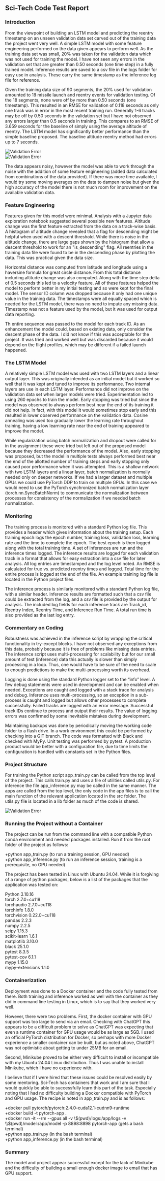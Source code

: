 ## Sci-Tech Code Test Report

### Introduction

From the viewpoint of building an LSTM model and predicting the reentry timestamp on an unseen validation data set carved out of the training data the project went very well. A simple LSTM model with some feature engineering performed on the data given appears to perform well. As the training data set was small, 20% was taken for the validation data which was not used for training the model. I have not seen any errors in the validation set that are greater than 0.50 seconds (one time step) in a fully trained model. Inference results are saved to a csv file in the logs folder for easy use in analysis. These carry the same timestamp as the inference log file for reference. 

Given the training data size of 90 segments, the 20% used for validation amounted to 18 missile launch and reentry events for validation testing. Of the 18 segments, none were off by more than 0.50 seconds (one timestamp). This resulted in an RMSE for validation of 0.118 seconds as only one track was in error in the most recent training run. Generally 1-6 tracks may be off by 0.50 seconds in the validation set but I have not observed any errors larger than 0.5 seconds in training. This compares to an RMSE of 3.659 seconds for the baseline of simply using the average altitude of reentry. The LSTM model has significantly better performance than the simple baseline proposed. The baseline altitude reentry method had errors up to 7 seconds.

![Validation Error](img/val_error_hist_final.png)  
![Validation Error](img/baseline_error_hhistogram.png)  

The data appears noisy, however the model was able to work through the noise with the addition of some feature engineering (added data calculated from combinations of the data provided). If there was more time available, I would try some moving averages on the data to dampen noise but given the high accuracy of the model there is not much room for improvement on the available validation data.

### Feature Engineering

Features given for this model were minimal. Analysis with a Jupyter data exploration notebook suggested several possible new features. Altitude change was the first feature extracted from the data on a track-wise basis. A histogram of altitude change revealed that a flag for descending might be helpful when used with a descent threshold. While there is noise in the altitude change, there are large gaps shown by the histogram that allow a descent threshold to work for an "is_descending" flag. All reentries in the training data file were found to be in the descending phase by plotting the data. This was practical given the data size.

Horizontal distance was computed from latitude and longitude using a haversine formula for great circle distance. From this total distance including altitude change was also computed. Along with the time step delta of 0.5 seconds this led to a velocity feature. All of these features helped the model to perform better in my initial testing and so were kept for the final model. The sensor ID column was dropped because it only had one unique value in the training data. The timestamps were all equally spaced which is needed for the LSTM model, there was no need to impute any missing data. Timestamp was not a feature used by the model, but it was used for output data reporting.

Th entire sequence was passed to the model for each track ID. As an enhancement the model could, based on existing data, only consider the descent phase of the data. I did not know if this was acceptable for the project. It was tried and worked well but was discarded because it would depend on the flight profiles, which may be different if a failed launch happened.  

### The LSTM Model  

A relatively simple LSTM model was used with two LSTM layers and a linear output layer. This was originally intended as an initial model but it worked so well that it was kept and tuned to improve its performance. Two internal layers are use in each LSTM layer. Performance did not improve on the validation data set when larger models were tried. Experimentation led to using 260 epochs to train the model. Early stopping was tried but since the model was observed to always perform best near the end of its training it did not help. In fact, with this model it would sometimes stop early and this resulted in lower observed performance on the validation data. Cosine annealing was used too gradually lower the learning rate throughout training, having a low learning rate near the end of training appeared to improve the model.  

While regularization using batch normalization and dropout were called for in the assignment these were tried but left out of the proposed model because they decreased the performance of the model. Also, early stopping was proposed, but the model in multiple tests always performed best near the end of the allotted number of training steps and early stopping only caused poor performance when it was attempted. This is a shallow network with two LSTM layers and a linear layer, batch normalization is normally needed only on deeper networks. If we had a larger dataset and multiple GPUs we could use PyTorch DDP to train on multiple GPUs. In this case we would need to use the PyTorch synchronized batch normalization layer (torch.nn.SyncBatchNorm) to communicate the normalization between processes for consistency of the normalization if we needed batch normalization.  

### Monitoring

The training process is monitored with a standard Python log file. This provides a header which gives information about the training setup. Each training epoch logs the epoch number, training loss, validation loss, learning rate and the time to complete the epoch. The best epoch is then logged along with the total training time. A set of inferences are run and the inference times logged. The inference results are logged for each validation track in a format that allows for easy extraction into a csv file for later analysis. All log entries are timestamped and the log level noted. An RMSE is calculated for true vs. predicted reentry times and logged. Total time for the entire process is logged at the end of the file. An example training log file is located in the Python project files.

The inference process is similarly monitored with a standard Python log file, with a similar header. Inference results are formatted such that a csv file could be extracted from the log, and a csv file is provided by the output for analysis. The included log fields for each inference track are Track_id, Reentry Index, Reentry Time, and Inference Run Time. A total run time is also provided as the last log entry.  

### Commentary on Coding 

Robustness was achieved in the inference script by wrapping the critical functionality in try-except blocks. I have not observed any exceptions from this data, probably because it is free of problems like missing data entries. The inference script uses multi-processing for scalability but for our small amount of test (inference) data this actually is slower than simply processing in a loop. Thus, one would have to be sure of the need to scale to enough predictions to make the multi-processing worth its overhead. 

Logging is done using the standard Python logger set to the “info” level. A few debug statements were used in development and can be enabled when needed. Exceptions are caught and logged with a stack trace for analysis and debug.  Inference uses multi-processing, so an exception in a sub-process is caught and logged but allows other processes to complete successfully. Failed tracks are logged with an error message. Successful track IDs continue to process and output their results. The value of logging errors was confirmed by some inevitable mistakes during development. 

Maintaining backups was done by periodically moving the working code folder to a flash drive. In a work environment this could be performed by checking into a GIT branch. The code was formatted with Black and checked with MyPy. Unit testing was performed by pytest. A production product would be better with a configuration file, due to time limits the configuration is handled with constants set in the Python files.  

### Project Structure

For training the Python script app_train.py can be called from the top level of the project. This calls train.py and uses a file of utilities called utils.py. For inference the file app_inference.py may be called in the same manner. The apps are called from the top level, the only code in the app files is to call the main function of the relevant application located in the src folder. The utils.py file is located in a lib folder as much of the code is shared.   

![Validation Error](img/project_structure.png)

### Running the Project without a Container  

The project can be run from the command line with a compatible Python conda environment and needed packages installed. Run it from the root folder of the project as follows: 

+python app_train.py (to run a training session, GPU needed)  
+python app_inference.py (to run an inference session, training is a prerequisite, no GPU needed)

The project has been tested in Linux with Ubuntu 24.04. While it is forgiving of a range of python packages, below is a list of the packages that the application was tested on:

Python                    3.10.16  
torch                     2.7.0+cu118  
torchaudio                2.7.0+cu118  
torchinfo                 1.8.0  
torchvision               0.22.0+cu118  
pandas                    2.2.3  
numpy                     2.2.5  
scipy                     1.15.3  
scikit-learn              1.6.1  
matplotlib                3.10.0  
black                     25.1.0  
pytest                    8.3.5  
pytest-cov                6.1.1  
mypy                      1.15.0  
mypy-extensions           1.1.0  

### Containerization 

Deployment was done to a Docker container and the code fully tested from there. Both training and inference worked as well with the container as they did in command line testing in Linux, which is to say that they worked very well. 

However, there were two problems. First, the docker container with GPU support was too large to send via an email. Checking with ChatGPT this appears to be a difficult problem to solve as ChatGPT was expecting that even a runtime container for GPU usage would be as large as 5GB. I used an official PyTorch distribution for Docker, so perhaps with more Docker experience a smaller container can be built, but as noted above, ChatGPT was not optimistic about getting to under 25MB for an email.  

Second, Minikube proved to be either very difficult to install or incompatible with my Ubuntu 24.04 Linux distribution. Thus I was unable to install Minikube, which I have no experience with.  

I believe that if I were hired that these issues could be resolved easily by some mentoring.  Sci-Tech has containers that work and I am sure that I would quickly be able to successfully learn this part of the task. Especially noting that I had no difficulty building a Docker compatible with PyTorch and GPU usage. The recipe is noted in app_train.py and is as follows:  

+docker pull pytorch/pytorch:2.4.0-cuda12.1-cudnn9-runtime  
+docker build -t pytorch-app .  
+docker run -it --rm --gpus all -v \\$(pwd)/logs:/app/logs -v \\$(pwd)/model:/app/model -p 8898:8898 pytorch-app (gets a bash terminal)  
+python app_train.py (in the bash terminal)  
+python app_inference.py (in the bash terminal)  

### Summary

The model and project appear successful except for the lack of Minikube and the difficulty of building a small enough docker image to email that has GPU support.  

